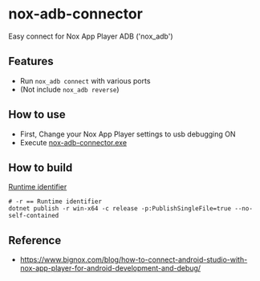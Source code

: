 # nox-adb-connector
Easy connect for Nox App Player ADB ('nox_adb')

## Features
- Run `nox_adb connect` with various ports
- (Not include `nox_adb reverse`) 

## How to use
- First, Change your Nox App Player settings to usb debugging ON
- Execute [nox-adb-connector.exe](https://github.com/mousedoc/nox-adb-connector/releases)

## How to build
[Runtime identifier](https://docs.microsoft.com/ko-kr/dotnet/core/rid-catalog)
```
# -r == Runtime identifier 
dotnet publish -r win-x64 -c release -p:PublishSingleFile=true --no-self-contained
```


## Reference
- https://www.bignox.com/blog/how-to-connect-android-studio-with-nox-app-player-for-android-development-and-debug/

